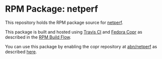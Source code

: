 # RPM Package: netperf

This repository holds the RPM package source for [netperf](http://www.netperf.org/). 

This package is built and hosted using [Travis CI](https://travis-ci.com) and [Fedora Copr](https://copr.fedorainfracloud.org/) as described in the [RPM Build Flow](https://gist.github.com/abn/daf262e7e454509df1429c87068923d1).

You can use this package by enabling the copr repository at [abn/netperf](https://copr.fedorainfracloud.org/coprs/abn/netperf/) as described [here](https://gist.github.com/abn/daf262e7e454509df1429c87068923d1#using-packages-in-copr-repository).
